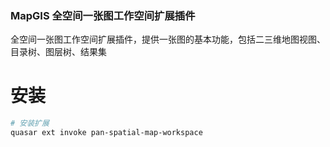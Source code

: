 ### MapGIS 全空间一张图工作空间扩展插件

全空间一张图工作空间扩展插件，提供一张图的基本功能，包括二三维地图视图、目录树、图层树、结果集

# 安装

```zsh
# 安装扩展
quasar ext invoke pan-spatial-map-workspace
```
